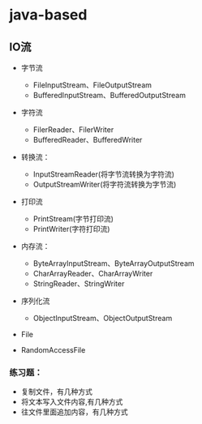 # java-based


## IO流
- 字节流
  - FileInputStream、FileOutputStream
  - BufferedInputStream、BufferedOutputStream
- 字符流
  - FilerReader、FilerWriter
  - BufferedReader、BufferedWriter
- 转换流：
  - InputStreamReader(将字节流转换为字符流)
  - OutputStreamWriter(将字符流转换为字节流)
- 打印流
  - PrintStream(字节打印流)
  - PrintWriter(字符打印流)
- 内存流：
  - ByteArrayInputStream、ByteArrayOutputStream
  - CharArrayReader、CharArrayWriter
  - StringReader、StringWriter
- 序列化流
  - ObjectInputStream、ObjectOutputStream
    
- File
- RandomAccessFile

### 练习题：
- 复制文件，有几种方式
- 将文本写入文件内容,有几种方式
- 往文件里面追加内容，有几种方式
